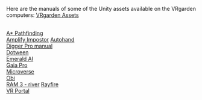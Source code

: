 Here are the manuals of some of the Unity assets available on the VRgarden computers: [VRgarden Assets](https://docs.google.com/spreadsheets/d/1x2y1gdYyp0o8gbY3wD-uo0aP3StBli9tVHWoTX45USY/edit?gid=0#gid=0)<br><br>

[A* Pathfinding](https://arongranberg.com/astar/docs/)<br>
[Amplify Impostor](https://wiki.amplify.pt/index.php?title=Unity_Products:Amplify_Impostors/Manual)
[Autohand](https://earnest-robot.gitbook.io/auto-hand-docs)<br>
[Digger Pro manual](https://ofux.github.io/Digger-Documentation/)<br>
[Dotween](https://dotween.demigiant.com/pro.php#dotweenAnimation)<br>
[Emerald AI](https://black-horizon-studios.gitbook.io/emerald-ai-wiki/getting-started/getting-started)<br>
[Gaia Pro](https://canopy.procedural-worlds.com/library/tools/gaia-pro-2021/)<br>
[Microverse](https://canopy.procedural-worlds.com/library/tools/gaia-pro-2021/)<br>
[Obi](https://obi.virtualmethodstudio.com/manual/7.0/whatsnew.html)<br>
[RAM 3 - river](https://www.youtube.com/watch?v=VI7CiHcemzU&t=703s)
[Rayfire](https://rayfirestudios.com/category/online-help-unity/)<br>
[VR Portal](https://docs.google.com/document/d/1H0ZYh-Rs5vwENm5eayC8ovxJjB5G0xh8EKm3325AQhM/edit?tab=t.0#heading=h.6jynaot9cbnq)<br>

